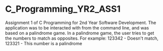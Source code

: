 # C_Programming_YR2_ASS1
Assignment 1 of C Programming for 2nd Year Software Development. 
The application was to be interacted with from the command line, and was based on a palindrome game. In a palindrome game, the user tries to get the numbers to match as opposites.
For example: 123342 - Doesn't match,
             123321 - This number is a palindrome
